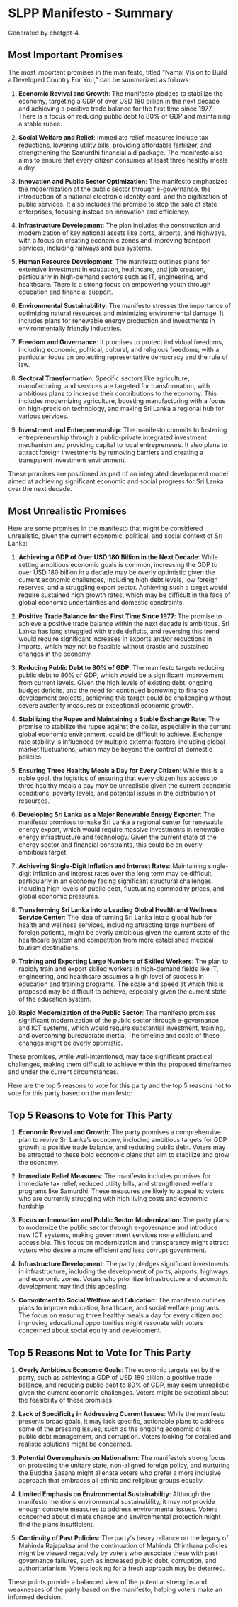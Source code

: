 # SLPP Manifesto - Summary

Generated by chatgpt-4.

## Most Important Promises

The most important promises in the manifesto, titled "Namal Vision to Build a Developed Country For You," can be summarized as follows:

1. **Economic Revival and Growth**: The manifesto pledges to stabilize the economy, targeting a GDP of over USD 180 billion in the next decade and achieving a positive trade balance for the first time since 1977. There is a focus on reducing public debt to 80% of GDP and maintaining a stable rupee.

2. **Social Welfare and Relief**: Immediate relief measures include tax reductions, lowering utility bills, providing affordable fertilizer, and strengthening the Samurdhi financial aid package. The manifesto also aims to ensure that every citizen consumes at least three healthy meals a day.

3. **Innovation and Public Sector Optimization**: The manifesto emphasizes the modernization of the public sector through e-governance, the introduction of a national electronic identity card, and the digitization of public services. It also includes the promise to stop the sale of state enterprises, focusing instead on innovation and efficiency.

4. **Infrastructure Development**: The plan includes the construction and modernization of key national assets like ports, airports, and highways, with a focus on creating economic zones and improving transport services, including railways and bus systems.

5. **Human Resource Development**: The manifesto outlines plans for extensive investment in education, healthcare, and job creation, particularly in high-demand sectors such as IT, engineering, and healthcare. There is a strong focus on empowering youth through education and financial support.

6. **Environmental Sustainability**: The manifesto stresses the importance of optimizing natural resources and minimizing environmental damage. It includes plans for renewable energy production and investments in environmentally friendly industries.

7. **Freedom and Governance**: It promises to protect individual freedoms, including economic, political, cultural, and religious freedoms, with a particular focus on protecting representative democracy and the rule of law.

8. **Sectoral Transformation**: Specific sectors like agriculture, manufacturing, and services are targeted for transformation, with ambitious plans to increase their contributions to the economy. This includes modernizing agriculture, boosting manufacturing with a focus on high-precision technology, and making Sri Lanka a regional hub for various services.

9. **Investment and Entrepreneurship**: The manifesto commits to fostering entrepreneurship through a public-private integrated investment mechanism and providing capital to local entrepreneurs. It also plans to attract foreign investments by removing barriers and creating a transparent investment environment.

These promises are positioned as part of an integrated development model aimed at achieving significant economic and social progress for Sri Lanka over the next decade.

## Most Unrealistic Promises

Here are some promises in the manifesto that might be considered unrealistic, given the current economic, political, and social context of Sri Lanka:

1. **Achieving a GDP of Over USD 180 Billion in the Next Decade**: While setting ambitious economic goals is common, increasing the GDP to over USD 180 billion in a decade may be overly optimistic given the current economic challenges, including high debt levels, low foreign reserves, and a struggling export sector. Achieving such a target would require sustained high growth rates, which may be difficult in the face of global economic uncertainties and domestic constraints.

2. **Positive Trade Balance for the First Time Since 1977**: The promise to achieve a positive trade balance within the next decade is ambitious. Sri Lanka has long struggled with trade deficits, and reversing this trend would require significant increases in exports and/or reductions in imports, which may not be feasible without drastic and sustained changes in the economy.

3. **Reducing Public Debt to 80% of GDP**: The manifesto targets reducing public debt to 80% of GDP, which would be a significant improvement from current levels. Given the high levels of existing debt, ongoing budget deficits, and the need for continued borrowing to finance development projects, achieving this target could be challenging without severe austerity measures or exceptional economic growth.

4. **Stabilizing the Rupee and Maintaining a Stable Exchange Rate**: The promise to stabilize the rupee against the dollar, especially in the current global economic environment, could be difficult to achieve. Exchange rate stability is influenced by multiple external factors, including global market fluctuations, which may be beyond the control of domestic policies.

5. **Ensuring Three Healthy Meals a Day for Every Citizen**: While this is a noble goal, the logistics of ensuring that every citizen has access to three healthy meals a day may be unrealistic given the current economic conditions, poverty levels, and potential issues in the distribution of resources.

6. **Developing Sri Lanka as a Major Renewable Energy Exporter**: The manifesto promises to make Sri Lanka a regional center for renewable energy export, which would require massive investments in renewable energy infrastructure and technology. Given the current state of the energy sector and financial constraints, this could be an overly ambitious target.

7. **Achieving Single-Digit Inflation and Interest Rates**: Maintaining single-digit inflation and interest rates over the long term may be difficult, particularly in an economy facing significant structural challenges, including high levels of public debt, fluctuating commodity prices, and global economic pressures.

8. **Transforming Sri Lanka into a Leading Global Health and Wellness Service Center**: The idea of turning Sri Lanka into a global hub for health and wellness services, including attracting large numbers of foreign patients, might be overly ambitious given the current state of the healthcare system and competition from more established medical tourism destinations.

9. **Training and Exporting Large Numbers of Skilled Workers**: The plan to rapidly train and export skilled workers in high-demand fields like IT, engineering, and healthcare assumes a high level of success in education and training programs. The scale and speed at which this is proposed may be difficult to achieve, especially given the current state of the education system.

10. **Rapid Modernization of the Public Sector**: The manifesto promises significant modernization of the public sector through e-governance and ICT systems, which would require substantial investment, training, and overcoming bureaucratic inertia. The timeline and scale of these changes might be overly optimistic.

These promises, while well-intentioned, may face significant practical challenges, making them difficult to achieve within the proposed timeframes and under the current circumstances.

Here are the top 5 reasons to vote for this party and the top 5 reasons not to vote for this party based on the manifesto:

## Top 5 Reasons to Vote for This Party

1. **Economic Revival and Growth**: The party promises a comprehensive plan to revive Sri Lanka’s economy, including ambitious targets for GDP growth, a positive trade balance, and reducing public debt. Voters may be attracted to these bold economic plans that aim to stabilize and grow the economy.

2. **Immediate Relief Measures**: The manifesto includes promises for immediate tax relief, reduced utility bills, and strengthened welfare programs like Samurdhi. These measures are likely to appeal to voters who are currently struggling with high living costs and economic hardship.

3. **Focus on Innovation and Public Sector Modernization**: The party plans to modernize the public sector through e-governance and introduce new ICT systems, making government services more efficient and accessible. This focus on modernization and transparency might attract voters who desire a more efficient and less corrupt government.

4. **Infrastructure Development**: The party pledges significant investments in infrastructure, including the development of ports, airports, highways, and economic zones. Voters who prioritize infrastructure and economic development may find this appealing.

5. **Commitment to Social Welfare and Education**: The manifesto outlines plans to improve education, healthcare, and social welfare programs. The focus on ensuring three healthy meals a day for every citizen and improving educational opportunities might resonate with voters concerned about social equity and development.

## Top 5 Reasons Not to Vote for This Party

1. **Overly Ambitious Economic Goals**: The economic targets set by the party, such as achieving a GDP of USD 180 billion, a positive trade balance, and reducing public debt to 80% of GDP, may seem unrealistic given the current economic challenges. Voters might be skeptical about the feasibility of these promises.

2. **Lack of Specificity in Addressing Current Issues**: While the manifesto presents broad goals, it may lack specific, actionable plans to address some of the pressing issues, such as the ongoing economic crisis, public debt management, and corruption. Voters looking for detailed and realistic solutions might be concerned.

3. **Potential Overemphasis on Nationalism**: The manifesto’s strong focus on protecting the unitary state, non-aligned foreign policy, and nurturing the Buddha Sasana might alienate voters who prefer a more inclusive approach that embraces all ethnic and religious groups equally.

4. **Limited Emphasis on Environmental Sustainability**: Although the manifesto mentions environmental sustainability, it may not provide enough concrete measures to address environmental issues. Voters concerned about climate change and environmental protection might find the plans insufficient.

5. **Continuity of Past Policies**: The party's heavy reliance on the legacy of Mahinda Rajapaksa and the continuation of Mahinda Chinthana policies might be viewed negatively by voters who associate these with past governance failures, such as increased public debt, corruption, and authoritarianism. Voters looking for a fresh approach may be deterred.

These points provide a balanced view of the potential strengths and weaknesses of the party based on the manifesto, helping voters make an informed decision.
